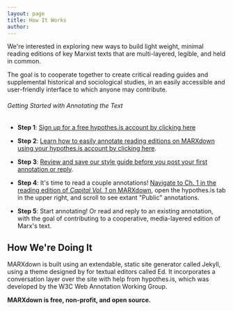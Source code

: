 ```yaml
---
layout: page
title: How It Works
author:
---
```


We're interested in exploring new ways to build light weight, minimal reading editions of key Marxist texts that are multi-layered, legible, and held in common.

The goal is to cooperate together to create critical reading guides and supplemental historical and sociological studies, in an easily accessible and user-friendly interface to which anyone may contribute.

###### Getting Started with Annotating the Text

* **Step 1**: [Sign up for a free hypothes.is account by clicking here](https://web.hypothes.is/start/)

* **Step 2**: [Learn how to easily annotate reading editions on MARXdown using your hypothes.is account by clicking here](https://web.hypothes.is/quick-start-guide-for-students/).

* **Step 3**: [Review and save our style guide before you post your first annotation or reply](https://docs.google.com/document/d/14hfh7E9KhtJHpYjst5-CMwGYY_kEFJtXUpmQSema5Zs/edit?usp=sharing).

* **Step 4**: It's time to read a couple annotations! [Navigate to Ch. 1 in the reading edition of *Capital Vol. 1* on MARXdown](https://marxdown.github.io/texts/ch01/), open the hypothes.is tab in the upper right, and scroll to see extant "Public" annotations.

* **Step 5**: Start annotating! Or read and reply to an existing annotation, with the goal of contributing to a cooperative, media-layered edition of Marx's text.


##  How We're Doing It

MARXdown is built using an extendable, static site generator called Jekyll, using a theme designed by for textual editors called Ed. It incorporates a conversation layer over the site with help from hypothes.is, which was developed by the W3C Web Annotation Working Group.

**MARXdown is free, non-profit, and open source.**
